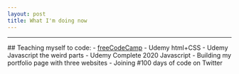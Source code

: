 ```yaml
---
layout: post
title: What I'm doing now
---
```

<hr>
## Teaching myself to code:
- <a href="http://freecodecamp.org">freeCodeCamp</a>
- Udemy html+CSS
- Udemy Javascript the weird parts
- Udemy Complete 2020 Javascript
- Building my portfolio page with three websites
- Joining #100 days of code on Twitter
